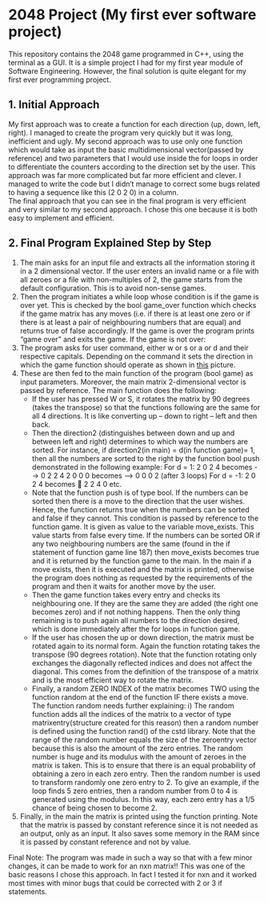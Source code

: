 # 2048 Project (My first ever software project)
This repository contains the 2048 game programmed in C++, using the terminal as a GUI. It is a simple project I had for my first year module of Software Engineering. However, the final solution is quite elegant for my first ever programming project.

## 1. Initial Approach
My first approach was to create a function for each direction (up, down, left, right). I managed to create the program very quickly but it was long, inefficient and ugly. 
My second approach was to use only one function which would take as input the basic multidimensional vector(passed by reference) and two parameters that I would use inside the for loops in order to differentiate the counters according to the direction set by the user. This approach was far more complicated but far more efficient and clever. I managed to write the code but I didn’t manage to correct some bugs related to having a sequence like this (2 0 2 0) in a column.  
The final approach that you can see in the final program is very efficient and very similar to my second approach. I chose this one because it is both easy to implement and efficient.  

## 2. Final Program Explained Step by Step
1. The main asks for an input file and extracts all the information storing it in a 2 dimensional vector. If the user enters an invalid name or a file with all zeroes or a file with non-multiples of 2, the game starts from the default configuration. This is to avoid non-sense games.  
2. Then the program initiates a while loop whose condition is if the game is over yet. This is checked by the bool game_over function which checks if the game matrix has any moves (i.e. if there is at least one zero or if there is at least a pair of neighbouring numbers that are equal) and returns true of false accordingly. If the game is over the program prints “game over” and exits the game. If the game is not over: 
3. The program asks for user command, either w or s or a or d and their respective capitals. Depending on the command it sets the direction in which the game function should operate as shown in [this](https://drive.google.com/open?id=1RM-UKuVxZjRYZoYJxDfjwc4_OnGpDmIr) picture.
4. These are then fed to the main function of the program (bool game) as input parameters. Moreover, the main matrix 2-dimensional vector is passed by reference. The main function does the following: 
    - If the user has pressed W or S, it rotates the matrix by 90 degrees (takes the transpose) so that the functions following are the same for all 4 directions. It is like converting up – down to right – left and then back.  
    - Then the direction2 (distinguishes between down and up and between left and right) determines to which way the numbers are sorted. For instance, if direction2(in main) = d(in function game)= 1, then all the numbers are sorted to the right by the function bool push demonstrated in the following example: 
      For d = 1:      2 0 2 4          becomes --> 0 2 2 4 
	                    2 0 0 0  	 becomes -->  0 0 0 2 (after 3 loops) 
      For d = -1:     2 0 2 4  	 becomes  2 2 4 0  	 	etc. 
    - Note that the function push  is of type bool. If the numbers can be sorted then there is a move to the direction that the user wishes. Hence, the function returns true when the numbers can be sorted and false if they cannot. This condition is passed by reference to the function game. It is given as value to the variable move_exists. This value starts from false every time. If the numbers can be sorted OR if any two neighbouring numbers are the same (found in the if statement of function game line 187) then move_exists becomes true and it is returned by the function game to the main. In the main if a move exists, then it is executed and the matrix is printed, otherwise the program does nothing as requested by the requirements of the program and then it waits for another move by the user. 
    - Then the game function takes every entry and checks its neighbouring one. If they are the same they are added (the right one becomes zero) and if not nothing happens. Then the only thing remaining is to push again all numbers to the direction desired, which is done immediately after the for loops in function game.  
    - If the user has chosen the up or down direction, the matrix must be rotated again to its normal form. Again the function rotating takes the transpose (90 degrees rotation). Note that the function rotating only exchanges the diagonally reflected indices and does not affect the diagonal. This comes from the definition of the transpose of a matrix and is the most efficient way to rotate the matrix. 
    - Finally, a random ZERO INDEX of the matrix becomes TWO using the function random at the end of the function IF there exists a move. The function random needs further explaining: i) The random function adds all the indices of the matrix to a vector of type matrixentry(structure created for this reason)  then a random number is defined using the function rand() of the cstd library. Note that the range of the random number equals the size of the zeroentry vector because this is also the amount of the zero entries. The random number is huge and its modulus with the amount of zeroes in the matrix is taken. This is to ensure that there is an equal probability of obtaining a zero in each zero entry. Then the random number is used to transform randomly one zero entry to 2.  To give an example, if the loop finds 5 zero entries, then a random number from 0 to 4 is generated using the modulus. In this way, each zero entry has a 1/5 chance of being chosen to become 2. 
5. Finally, in the main the matrix is printed using the function printing. Note that the matrix is passed by constant reference since it is not needed as an output, only as an input. It also saves some memory in the RAM since it is passed by constant reference and not by value.

Final Note: The program was made in such a way so that with a few minor changes, it can be made to work for an nxn matrix!! This was one of the basic reasons I chose this approach. In fact I tested it for nxn and it worked most times with minor bugs that could be corrected with 2 or 3 if statements. 
